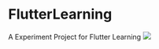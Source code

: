 # FlutterLearning
A Experiment Project for Flutter Learning
![](https://raw.githubusercontent.com/MoonRiser/images/master/%E6%BC%82%E6%B5%AE%E6%95%88%E6%9E%9C.gif)
